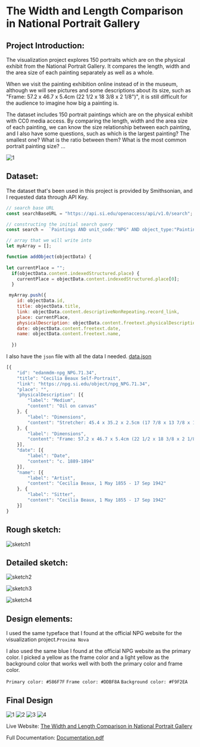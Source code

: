 # The Width and Length Comparison in National Portrait Gallery


## Project Introduction:

The visualization project explores 150 portraits which are on the  physical exhibit from the National Portrait Gallery. It compares the length, width and the area size of each painting separately as well as a whole.

When we visit the painting exhibition online instead of in the museum, although we will see pictures and some descriptions about its size, such as "Frame: 57.2 x 46.7 x 5.4cm (22 1/2 x 18 3/8 x 2 1/8\")", it is still difficult for the audience to imagine how big a painting is.

The dataset includes 150 portrait paintings which are on the physical exhibit with CC0 media access. By comparing the length, width and the area size of each painting, we can know the size relationship between each painting, and I also have some questions, such as which is the largest painting? The smallest one? What is the ratio between them? What is the most common portrait painting size? ...


![1](https://github.com/kanodesu/majorstudio-fall21/blob/main/01%20Quantitative/01D%20Final%20design%2C%20prototype%20and%20presentation/screenshots/screenshot1.png "1")



## Dataset:
The dataset that's been used in this project is provided by Smithsonian, and I requested data through API Key.
```javascript
// search base URL
const searchBaseURL = "https://api.si.edu/openaccess/api/v1.0/search";

// constructing the initial search query
const search =  `Paintings AND unit_code:"NPG" AND object_type:"Paintings" AND set_name:"National+Portrait+Gallery+Collection" AND onphysicalexhibit:"Yes"`;

// array that we will write into
let myArray = [];

function addObject(objectData) {  
  
let currentPlace = "";
  if(objectData.content.indexedStructured.place) {
    currentPlace = objectData.content.indexedStructured.place[0];
  }

 myArray.push({
    id: objectData.id,
    title: objectData.title,
    link: objectData.content.descriptiveNonRepeating.record_link,
    place: currentPlace,
    physicalDescription: objectData.content.freetext.physicalDescription,
    date: objectData.content.freetext.date,
    name: objectData.content.freetext.name,
        
  })
```

I also have the `json` file with all the data I needed. [data.json](https://github.com/kanodesu/majorstudio-fall21/blob/main/01%20Quantitative/01C%20Design%20mockup%20and%20first%20prototype/data.json)
```javascript
[{
	"id": "edanmdm-npg_NPG.71.34",
	"title": "Cecilia Beaux Self-Portrait",
	"link": "https://npg.si.edu/object/npg_NPG.71.34",
	"place": "",
	"physicalDescription": [{
		"label": "Medium",
		"content": "Oil on canvas"
	}, {
		"label": "Dimensions",
		"content": "Stretcher: 45.4 x 35.2 x 2.5cm (17 7/8 x 13 7/8 x 1\")"
	}, {
		"label": "Dimensions",
		"content": "Frame: 57.2 x 46.7 x 5.4cm (22 1/2 x 18 3/8 x 2 1/8\")"
	}],
	"date": [{
		"label": "Date",
		"content": "c. 1889-1894"
	}],
	"name": [{
		"label": "Artist",
		"content": "Cecilia Beaux, 1 May 1855 - 17 Sep 1942"
	}, {
		"label": "Sitter",
		"content": "Cecilia Beaux, 1 May 1855 - 17 Sep 1942"
	}]
}
```

## Rough sketch:
![sketch1](https://github.com/kanodesu/majorstudio-fall21/blob/main/01%20Quantitative/01C%20Design%20mockup%20and%20first%20prototype/sketch1.png "sketch1")

## Detailed sketch:
![sketch2](https://github.com/kanodesu/majorstudio-fall21/blob/main/01%20Quantitative/01C%20Design%20mockup%20and%20first%20prototype/Artboard%201.png "sketch2")

![sketch3](https://github.com/kanodesu/majorstudio-fall21/blob/main/01%20Quantitative/01C%20Design%20mockup%20and%20first%20prototype/Artboard%202.png "sketch3")

![sketch4](https://github.com/kanodesu/majorstudio-fall21/blob/main/01%20Quantitative/01D%20Final%20design%2C%20prototype%20and%20presentation/sketch4.png "sketch4")


## Design elements:
I used the same typeface that I found at the official NPG website for the visualization project.`Proxima Nova`

I also used the same blue I found at the official NPG website as the primary color.
I picked a yellow as the frame color and a light yellow as the background color that works well with both the primary color and frame color.

`Primary color: #586F7F`
`Frame color: #DDBF8A`
`Background color: #F9F2EA`

## Final Design
![1](https://github.com/kanodesu/majorstudio-fall21/blob/main/01%20Quantitative/01D%20Final%20design%2C%20prototype%20and%20presentation/screenshots/screenshot1.png "1")
![2](https://github.com/kanodesu/majorstudio-fall21/blob/main/01%20Quantitative/01D%20Final%20design%2C%20prototype%20and%20presentation/screenshots/screenshot2.png "2")
![3](https://github.com/kanodesu/majorstudio-fall21/blob/main/01%20Quantitative/01D%20Final%20design%2C%20prototype%20and%20presentation/screenshots/screenshot3.png "3")
![4](https://github.com/kanodesu/majorstudio-fall21/blob/main/01%20Quantitative/01D%20Final%20design%2C%20prototype%20and%20presentation/screenshots/screenshot4.png "4")

Live Website: [The Width and Length Comparison in National Portrait Gallery](https://kanodesu.github.io/majorstudio-fall21/01%20Quantitative/01D%20Final%20design,%20prototype%20and%20presentation/codes/)


Full Documentation: [Documentation.pdf](https://github.com/kanodesu/majorstudio-fall21/blob/main/01%20Quantitative/01D%20Final%20design%2C%20prototype%20and%20presentation/documentation.pdf)
